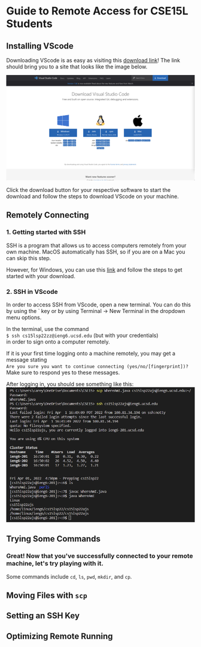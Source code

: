 # Guide to Remote Access for CSE15L Students
## **Installing VScode**
Downloading VScode is as easy as visiting this [download link](https://code.visualstudio.com/download)! 
The link should bring you to a site that looks like the image below.

![image](./vscDownload.png)


Click the download button for your respective software to start the download and follow the steps to download VScode on your machine.

## **Remotely Connecting**

### 1. Getting started with SSH

SSH is a program that allows us to access computers remotely from your own machine. MacOS automatically has SSH, so if you are on a Mac you can skip this step. 

However, for Windows, you can use this 
[link](https://docs.microsoft.com/en-us/windows-server/administration/openssh/openssh_install_firstuse) 
and follow the steps to get started with your download. 

### 2. SSH in VScode

In order to access SSH from VScode, open a new terminal. You can do this by using the ` key or by using 
Terminal &rarr; New Terminal in the dropdown menu options.

In the terminal, use the command <br>
`$ ssh cs15lsp22zz@ieng6.ucsd.edu` (but with your credentials) <br> in order to sign onto a computer remotely. 

If it is your first time logging onto a machine remotely, you may get a message stating <br> `Are you sure you want to continue connecting (yes/no/[fingerprint])?` <br>
Make sure to respond yes to these messages.

After logging in, you should see something like this:
![image](./login.png)

## **Trying Some Commands**

### Great! Now that you've successfully connected to your remote machine, let's try playing with it. 

Some commands include `cd`, `ls`, `pwd`, `mkdir`, and `cp`. 

## **Moving Files with `scp`**

## **Setting an SSH Key**

## **Optimizing Remote Running**